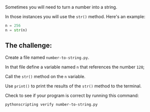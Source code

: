 Sometimes you will need to turn a number into a string.

In those instances you will use the `str()` method. Here's an example:

```py
n = 256
n = str(n)
```

## The challenge:

Create a file named `number-to-string.py`.

In that file define a variable named `n` that references the number `128`;

Call the `str()` method on the `n` variable.

Use `print()` to print the results of the `str()` method to the terminal.

Check to see if your program is correct by running this command:

```bash
pythonscripting verify number-to-string.py
```

